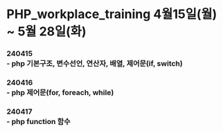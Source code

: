 # PHP_workplace_training 4월15일(월) ~ 5월 28일(화)

### 240415<br> - php 기본구조, 변수선언, 연산자, 배열, 제어문(if, switch)<br>
### 240416<br> - php 제어문(for, foreach, while)<br>
### 240417<br> - php function 함수<br>
